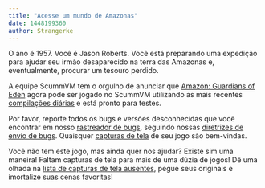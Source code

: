 ```yaml
---
title: "Acesse um mundo de Amazonas"
date: 1448199360
author: Strangerke
---
```


O ano é 1957. Você é Jason Roberts. Você está preparando uma expedição para ajudar seu irmão desaparecido na terra das Amazonas e, eventualmente, procurar um tesouro perdido.

A equipe ScummVM tem o orgulho de anunciar que [Amazon: Guardians of Eden](http://www.mobygames.com/game/dos/amazon-guardians-of-eden) agora pode ser jogado no ScummVM utilizando as mais recentes [compilações diárias](/downloads/#daily) e está pronto para testes.

Por favor, reporte todos os bugs e versões desconhecidas que você encontrar em nosso [rastreador de bugs](http://bugs.scummvm.org/), seguindo nossas [diretrizes de envio de bugs](/faq/#question.report-bugs). Quaisquer [capturas de tela](http://wiki.scummvm.org/index.php/Screenshots) de seu jogo são bem-vindas.

Você não tem este jogo, mas ainda quer nos ajudar? Existe sim uma maneira! Faltam capturas de tela para mais de uma dúzia de jogos! Dê uma olhada na [lista de capturas de tela ausentes](http://wiki.scummvm.org/index.php/Screenshots#List_of_screenshots_we_need), pegue seus originais e imortalize suas cenas favoritas!
